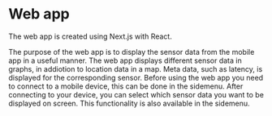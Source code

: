 # Web app
The web app is created using Next.js with React.

The purpose of the web app is to display the sensor data from the mobile app in a useful manner. The web app displays different sensor data in graphs, in addiotion to location data in a map. Meta data, such as latency, is displayed for the corresponding sensor. Before using the web app you need to connect to a mobile device, this can be done in the sidemenu. After connecting to your device, you can select which sensor data you want to be displayed on screen. This functionality is also available in the sidemenu. 
